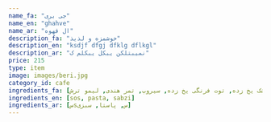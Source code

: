 ```yaml
---
name_fa: "جی بری"
name_en: "ghahve"
name_ar: "ال قهوه"
description_fa: "خوشمزه و لذیذ"
description_en: "ksdjf dfgj dfklg dflkgl"
description_ar: "نمیبتلکن یبکل یبکلم ک"
price: 215
type: item
image: images/beri.jpg
category_id: cafe
ingredients_fa: [آلبالو یخ زده, تمشک یخ زده, توت فرنگی یخ زده, سیروپ, تمر هندی, لیمو ترش]
ingredients_en: [sos, pasta, sabzi]
ingredients_ar: [سsس, پاستا, سبزی]
---
```


